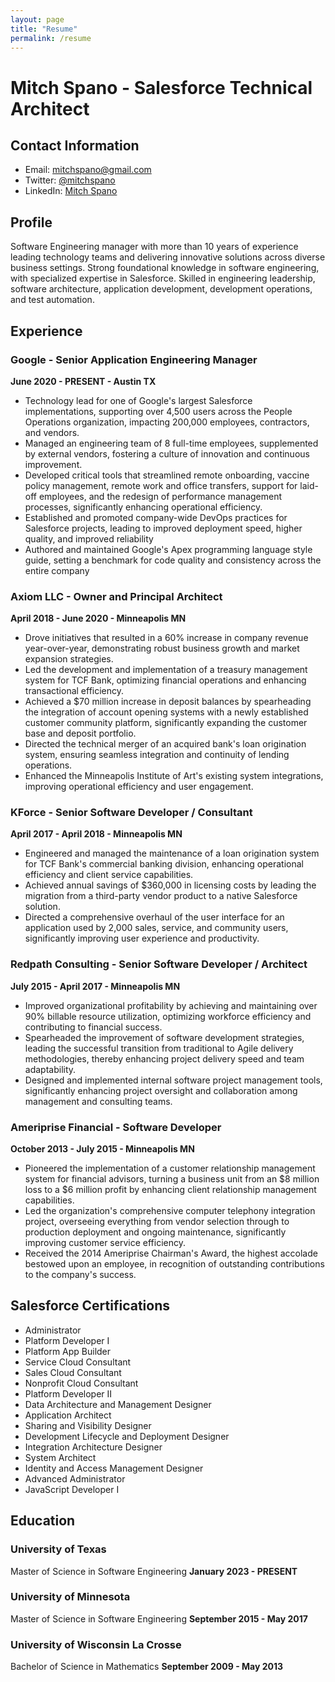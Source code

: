 ```yaml
---
layout: page
title: "Resume"
permalink: /resume
---
```


# Mitch Spano - Salesforce Technical Architect

## Contact Information

- Email: [mitchspano@gmail.com](mailto:mitchspano@gmail.com)
- Twitter: [@mitchspano](https://twitter.com/mitchspano)
- LinkedIn: [Mitch Spano](https://www.linkedin.com/in/mitchspano)

## Profile

Software Engineering manager with more than 10 years of experience leading technology teams and delivering innovative solutions across diverse business settings. Strong foundational knowledge in software engineering, with specialized expertise in Salesforce. Skilled in engineering leadership, software architecture, application development, development operations, and test automation.

## Experience

### Google - Senior Application Engineering Manager

**June 2020 - PRESENT - Austin TX**

- Technology lead for one of Google's largest Salesforce implementations, supporting over 4,500 users across the People Operations organization, impacting 200,000 employees, contractors, and vendors.
- Managed an engineering team of 8 full-time employees, supplemented by external vendors, fostering a culture of innovation and continuous improvement.
- Developed critical tools that streamlined remote onboarding, vaccine policy management, remote work and office transfers, support for laid-off employees, and the redesign of performance management processes, significantly enhancing operational efficiency.
- Established and promoted company-wide DevOps practices for Salesforce projects, leading to improved deployment speed, higher quality, and improved reliability
- Authored and maintained Google's Apex programming language style guide, setting a benchmark for code quality and consistency across the entire company

### Axiom LLC - Owner and Principal Architect

**April 2018 - June 2020 - Minneapolis MN**

- Drove initiatives that resulted in a 60% increase in company revenue year-over-year, demonstrating robust business growth and market expansion strategies.
- Led the development and implementation of a treasury management system for TCF Bank, optimizing financial operations and enhancing transactional efficiency.
- Achieved a $70 million increase in deposit balances by spearheading the integration of account opening systems with a newly established customer community platform, significantly expanding the customer base and deposit portfolio.
- Directed the technical merger of an acquired bank's loan origination system, ensuring seamless integration and continuity of lending operations.
- Enhanced the Minneapolis Institute of Art's existing system integrations, improving operational efficiency and user engagement.

### KForce - Senior Software Developer / Consultant

**April 2017 - April 2018 - Minneapolis MN**

- Engineered and managed the maintenance of a loan origination system for TCF Bank's commercial banking division, enhancing operational efficiency and client service capabilities.
- Achieved annual savings of $360,000 in licensing costs by leading the migration from a third-party vendor product to a native Salesforce solution.
- Directed a comprehensive overhaul of the user interface for an application used by 2,000 sales, service, and community users, significantly improving user experience and productivity.

### Redpath Consulting - Senior Software Developer / Architect

**July 2015 - April 2017 - Minneapolis MN**

- Improved organizational profitability by achieving and maintaining over 90% billable resource utilization, optimizing workforce efficiency and contributing to financial success.
- Spearheaded the improvement of software development strategies, leading the successful transition from traditional to Agile delivery methodologies, thereby enhancing project delivery speed and team adaptability.
- Designed and implemented internal software project management tools, significantly enhancing project oversight and collaboration among management and consulting teams.

### Ameriprise Financial - Software Developer

**October 2013 - July 2015 - Minneapolis MN**

- Pioneered the implementation of a customer relationship management system for financial advisors, turning a business unit from an $8 million loss to a $6 million profit by enhancing client relationship management capabilities.
- Led the organization's comprehensive computer telephony integration project, overseeing everything from vendor selection through to production deployment and ongoing maintenance, significantly improving customer service efficiency.
- Received the 2014 Ameriprise Chairman's Award, the highest accolade bestowed upon an employee, in recognition of outstanding contributions to the company's success.

## Salesforce Certifications

- Administrator
- Platform Developer I
- Platform App Builder
- Service Cloud Consultant
- Sales Cloud Consultant
- Nonprofit Cloud Consultant
- Platform Developer II
- Data Architecture and Management Designer
- Application Architect
- Sharing and Visibility Designer
- Development Lifecycle and Deployment Designer
- Integration Architecture Designer
- System Architect
- Identity and Access Management Designer
- Advanced Administrator
- JavaScript Developer I

## Education

### University of Texas

Master of Science in Software Engineering
**January 2023 - PRESENT**

### University of Minnesota

Master of Science in Software Engineering
**September 2015 - May 2017**

### University of Wisconsin La Crosse

Bachelor of Science in Mathematics
**September 2009 - May 2013**
